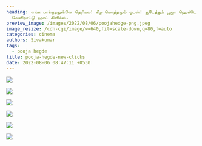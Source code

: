 ```yaml
---
heading: எங்க பாக்குறதுன்னே தெரியல! கீழ மொத்தமும் ஓபன்! சூடேத்தும் பூஜா ஹெக்டெ
  வெளிநாட்டு ஹாட் கிளிக்ஸ்.
preview_image: /images/2022/08/06/poojahedge-png.jpeg
image_resize: /cdn-cgi/image/w=640,fit=scale-down,q=80,f=auto
categories: cinema
authors: Sivakumar
tags:
  - pooja hegde
title: pooja-hegde-new-clicks
date: 2022-08-06 08:47:11 +0530
---
```

![](/images/2022/08/06/poojahegde.jpeg)

![](/images/2022/08/06/poojahegde2.jpeg)

![](/images/2022/08/06/poojahegde6.jpeg)

![](/images/2022/08/06/poojahegde88.jpeg)

![](/images/2022/08/06/poojahegde4.jpeg)

![](/images/2022/08/06/poojahegde66.jpeg)